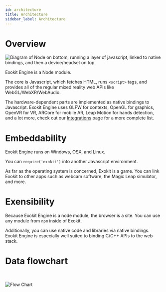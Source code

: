 ```yaml
---
id: architecture
title: Architecture
sidebar_label: Architecture
---
```


# Overview

 <img src="https://cdn.rawgit.com/webmixedreality/webmr-docs/media-upload/website/static/media/exokitmediacopy/architecture.jpg" alt="Diagram of Node on bottom, running a layer of javascript, linked to native bindings, and then a device/headset on top"/>

Exokit Engine is a Node module.

The core is Javascript, which fetches HTML, runs `<script>` tags, and provides all of the regular mixed reality web APIs like WebGL/WebXR/WebAudio.

The hardware-dependent parts are implemented as native bindings to Javascript. Exokit Engine uses GLFW for contexts, OpenGL for graphics, OpenVR for VR, ARCore for mobile AR, Leap Motion for hands detection, and a lot more, check out our [Integrations](http://docs.webmr.io/docs/TechStack.html) page for a more complete list.

# Embeddability

Exokit Engine runs on Windows, OSX, and Linux.

You can `require('exokit')` into another Javascript environment.

As far as the operating system is concerned, Exokit is a game. You can link Exokit to other apps such as webcam software, the Magic Leap simulator, and more.

# Exensibility

Because Exokit Engine is a node module, the browser is a site. You can use any module from `npm` inside of Exokit.

Additionally, you can use native code and libraries via native bindings. Exokit Engine is especially well suited to binding C/C++ APIs to the web stack.

# Data flowchart
<br>

![Flow Chart](https://raw.githubusercontent.com/ChrisEddy/webmr-docs/master/website/static/img/docsImages/FlowChart.svg?sanitize=true)

